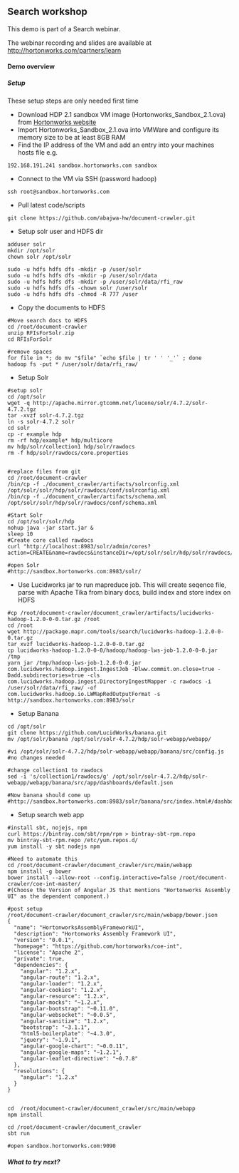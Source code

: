 ## Search workshop
This demo is part of a Search webinar.

The webinar recording and slides are available at http://hortonworks.com/partners/learn

#### Demo overview


##### Setup 


These setup steps are only needed first time

- Download HDP 2.1 sandbox VM image (Hortonworks_Sandbox_2.1.ova) from [Hortonworks website](http://hortonworks.com/products/hortonworks-sandbox/)
- Import Hortonworks_Sandbox_2.1.ova into VMWare and configure its memory size to be at least 8GB RAM 
- Find the IP address of the VM and add an entry into your machines hosts file e.g.
```
192.168.191.241 sandbox.hortonworks.com sandbox    
```
- Connect to the VM via SSH (password hadoop)
```
ssh root@sandbox.hortonworks.com
```
- Pull latest code/scripts
```
git clone https://github.com/abajwa-hw/document-crawler.git	
```

- Setup solr user and HDFS dir
```
adduser solr
mkdir /opt/solr
chown solr /opt/solr

sudo -u hdfs hdfs dfs -mkdir -p /user/solr
sudo -u hdfs hdfs dfs -mkdir -p /user/solr/data
sudo -u hdfs hdfs dfs -mkdir -p /user/solr/data/rfi_raw
sudo -u hdfs hdfs dfs -chown solr /user/solr
sudo -u hdfs hdfs dfs -chmod -R 777 /user
```
- Copy the documents to HDFS
```
#Move search docs to HDFS
cd /root/document-crawler
unzip RFIsForSolr.zip
cd RFIsForSolr

#remove spaces
for file in *; do mv "$file" `echo $file | tr ' ' '_'` ; done
hadoop fs -put * /user/solr/data/rfi_raw/
```


- Setup Solr
```
#setup solr
cd /opt/solr
wget -q http://apache.mirror.gtcomm.net/lucene/solr/4.7.2/solr-4.7.2.tgz
tar -xvzf solr-4.7.2.tgz
ln -s solr-4.7.2 solr
cd solr
cp -r example hdp 
rm -rf hdp/example* hdp/multicore
mv hdp/solr/collection1 hdp/solr/rawdocs
rm -f hdp/solr/rawdocs/core.properties


#replace files from git
cd /root/document-crawler
/bin/cp -f ./document_crawler/artifacts/solrconfig.xml  /opt/solr/solr/hdp/solr/rawdocs/conf/solrconfig.xml
/bin/cp -f ./document_crawler/artifacts/schema.xml /opt/solr/solr/hdp/solr/rawdocs/conf/schema.xml

#Start Solr
cd /opt/solr/solr/hdp
nohup java -jar start.jar &
sleep 10
#Create core called rawdocs
curl "http://localhost:8983/solr/admin/cores?action=CREATE&name=rawdocs&instanceDir=/opt/solr/solr/hdp/solr/rawdocs/"

#open Solr 
#http://sandbox.hortonworks.com:8983/solr/
```

- Use Lucidworks jar to run mapreduce job. This will create seqence file, parse with Apache Tika from binary docs, build index and store index on HDFS
```
#cp /root/document-crawler/document_crawler/artifacts/lucidworks-hadoop-1.2.0-0-0.tar.gz /root
cd /root
wget http://package.mapr.com/tools/search/lucidworks-hadoop-1.2.0-0-0.tar.gz
tar xvzf lucidworks-hadoop-1.2.0-0-0.tar.gz
cp lucidworks-hadoop-1.2.0-0-0/hadoop/hadoop-lws-job-1.2.0-0-0.jar /tmp
yarn jar /tmp/hadoop-lws-job-1.2.0-0-0.jar com.lucidworks.hadoop.ingest.IngestJob -Dlww.commit.on.close=true -Dadd.subdirectories=true -cls com.lucidworks.hadoop.ingest.DirectoryIngestMapper -c rawdocs -i /user/solr/data/rfi_raw/ -of com.lucidworks.hadoop.io.LWMapRedOutputFormat -s http://sandbox.hortonworks.com:8983/solr
```

- Setup Banana
```
cd /opt/solr
git clone https://github.com/LucidWorks/banana.git
mv /opt/solr/banana /opt/solr/solr-4.7.2/hdp/solr-webapp/webapp/	

#vi /opt/solr/solr-4.7.2/hdp/solr-webapp/webapp/banana/src/config.js
#no changes needed

#change collection1 to rawdocs
sed -i 's/collection1/rawdocs/g' /opt/solr/solr-4.7.2/hdp/solr-webapp/webapp/banana/src/app/dashboards/default.json

#Now banana should come up 
#http://sandbox.hortonworks.com:8983/solr/banana/src/index.html#/dashboard
```

- Setup search web app
```
#install sbt, nojejs, npm
curl https://bintray.com/sbt/rpm/rpm > bintray-sbt-rpm.repo
mv bintray-sbt-rpm.repo /etc/yum.repos.d/
yum install -y sbt nodejs npm

#Need to automate this
cd /root/document-crawler/document_crawler/src/main/webapp
npm install -g bower
bower install --allow-root --config.interactive=false /root/document-crawler/coe-int-master/
#(Choose the Version of Angular JS that mentions "Hortonworks Assembly UI" as the dependent component.)

#post setup
/root/document-crawler/document_crawler/src/main/webapp/bower.json
{
  "name": "HortonworksAssemblyFrameworkUI",
  "description": "Hortonworks Assembly Framework UI",
  "version": "0.0.1",
  "homepage": "https://github.com/hortonworks/coe-int",
  "license": "Apache 2",
  "private": true,
  "dependencies": {
    "angular": "1.2.x",
    "angular-route": "1.2.x",
    "angular-loader": "1.2.x",
    "angular-cookies": "1.2.x",
    "angular-resource": "1.2.x",
    "angular-mocks": "~1.2.x",
    "angular-bootstrap": "~0.11.0",
    "angular-websocket": "~0.0.5",
    "angular-sanitize": "1.2.x",
    "bootstrap": "~3.1.1",
    "html5-boilerplate": "~4.3.0",
    "jquery": "~1.9.1",
    "angular-google-chart": "~0.0.11",
    "angular-google-maps": "~1.2.1",
    "angular-leaflet-directive": "~0.7.8"
  },
  "resolutions": {
    "angular": "1.2.x"
  }
}


cd  /root/document-crawler/document_crawler/src/main/webapp
npm install

cd /root/document-crawler/document_crawler
sbt run

#open sandbox.hortonworks.com:9090

```


##### What to try next?

